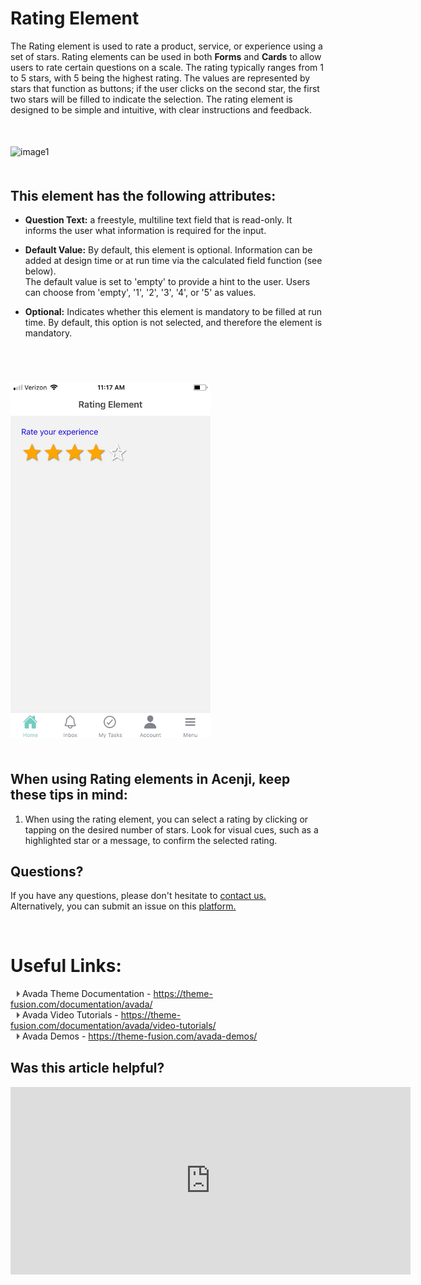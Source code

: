 # Rating Element

The Rating element is used to rate a product, service, or experience using a set of stars. Rating elements can be used in both **Forms** and **Cards** to allow users to rate certain questions on a scale. The rating typically ranges from 1 to 5 stars, with 5 being the highest rating. The values are represented by stars that function as buttons; if the user clicks on the second star, the first two stars will be filled to indicate the selection. The rating element is designed to be simple and intuitive, with clear instructions and feedback.

<p style="margin-top:50px;"></p>


![image1](../../../../images/cards/elements/rating/rating1.png)
<p style="margin-top:50px;"></p>

## This element has the following attributes:

- **Question Text:** a freestyle, multiline text field that is read-only. It informs the user what information is required for the input.  

- **Default Value:** By default, this element is optional. Information can be added at design time or at run time via the calculated field function (see below).   
The default value is set to 'empty' to provide a hint to the user. Users can choose from 'empty', '1', '2', '3', '4', or '5' as values.  

- **Optional:** Indicates whether this element is mandatory to be filled at run time. By default, this option is not selected, and therefore the element is mandatory.  
<p style="margin-top:70px;"></p>


<img src="./images/cards/elements/rating/rating2.jpg" alt="" width="320">
<p style="margin-top:50px;"></p>    
    

## When using Rating elements in Acenji, keep these tips in mind:     
  
  
1. When using the rating element, you can select a rating by clicking or tapping on the desired number of stars. Look for visual cues, such as a highlighted star or a message, to confirm the selected rating.  
    

## Questions? 

If you have any questions, please don't hesitate to <a href="https://www.acenji.com/contact" target="_blank" rel="noopener">contact us.</a>   
Alternatively, you can submit an issue on this <a href="https://github.com/acenji/acenji-help/issues" target="_blank" rel="noopener">platform.</a>


<p style="margin-top:70px;"></p>

# Useful Links:

<span class="triangle"></span> Avada Theme Documentation - https://theme-fusion.com/documentation/avada/     
<span class="triangle"></span> Avada Video Tutorials - https://theme-fusion.com/documentation/avada/video-tutorials/    
<span class="triangle"></span> Avada Demos - https://theme-fusion.com/avada-demos/  


<style>
.triangle {
display: inline-block;
width: 0;
height: 0;
border-style: solid;
border-width: 5px 0 5px 5px;
border-color: transparent transparent transparent #595959;
margin-left: 10px;
}
</style>
<p style="margin-top:30px;"></p>


## Was this article helpful?

<iframe src="https://docs.google.com/forms/d/e/1FAIpQLSf-YuSyWyRl_LWg-ePiyjWS9R8VwsSbP5ex1by_Caw0vscPMA/viewform?embedded=true" width="640" height="300" frameborder="0" marginheight="0" marginwidth="0">Wird geladen…</iframe>









